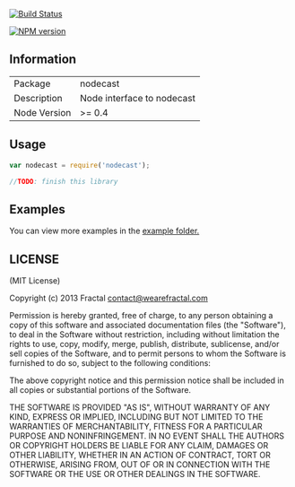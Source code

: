[![Build Status](https://travis-ci.org/wearefractal/nodecast.png?branch=master)](https://travis-ci.org/wearefractal/nodecast)

[![NPM version](https://badge.fury.io/js/nodecast.png)](http://badge.fury.io/js/nodecast)

## Information

<table>
<tr> 
<td>Package</td><td>nodecast</td>
</tr>
<tr>
<td>Description</td>
<td>Node interface to nodecast</td>
</tr>
<tr>
<td>Node Version</td>
<td>>= 0.4</td>
</tr>
</table>

## Usage

```javascript
var nodecast = require('nodecast');

//TODO: finish this library
```

## Examples

You can view more examples in the [example folder.](https://github.com/wearefractal/nodecast/tree/master/examples)

## LICENSE

(MIT License)

Copyright (c) 2013 Fractal <contact@wearefractal.com>

Permission is hereby granted, free of charge, to any person obtaining
a copy of this software and associated documentation files (the
"Software"), to deal in the Software without restriction, including
without limitation the rights to use, copy, modify, merge, publish,
distribute, sublicense, and/or sell copies of the Software, and to
permit persons to whom the Software is furnished to do so, subject to
the following conditions:

The above copyright notice and this permission notice shall be
included in all copies or substantial portions of the Software.

THE SOFTWARE IS PROVIDED "AS IS", WITHOUT WARRANTY OF ANY KIND,
EXPRESS OR IMPLIED, INCLUDING BUT NOT LIMITED TO THE WARRANTIES OF
MERCHANTABILITY, FITNESS FOR A PARTICULAR PURPOSE AND
NONINFRINGEMENT. IN NO EVENT SHALL THE AUTHORS OR COPYRIGHT HOLDERS BE
LIABLE FOR ANY CLAIM, DAMAGES OR OTHER LIABILITY, WHETHER IN AN ACTION
OF CONTRACT, TORT OR OTHERWISE, ARISING FROM, OUT OF OR IN CONNECTION
WITH THE SOFTWARE OR THE USE OR OTHER DEALINGS IN THE SOFTWARE.
